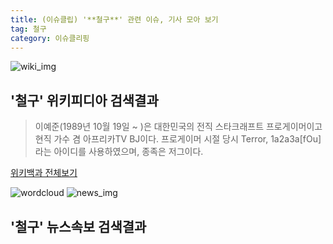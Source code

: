 ```yaml
---
title: (이슈클립) '**철구**' 관련 이슈, 기사 모아 보기
tag: 철구
category: 이슈클리핑
---
```

![wiki_img](https://user-images.githubusercontent.com/42597476/44503234-41136a80-a6d0-11e8-9071-6fc6418eafe4.png)
## **'**철구**'** 위키피디아 검색결과
>이예준(1989년 10월 19일 ~ )은 대한민국의 전직 스타크래프트 프로게이머이고 현직 가수 겸 아프리카TV BJ이다. 프로게이머 시절 당시 Terror, 1a2a3a[fOu]라는 아이디를 사용하였으며, 종족은 저그이다.

<a href="https://ko.wikipedia.org/wiki/철구" target="_blank">위키백과 전체보기</a>

![wordcloud](https://s3.ap-northeast-2.amazonaws.com/lyrics101-wordcloud/2018-09-15-1536949236.png)
![news_img](https://user-images.githubusercontent.com/42597476/44507050-1206f400-a6e4-11e8-8d98-7ffbfebb353f.png)
## **'**철구**'** 뉴스속보 검색결과

